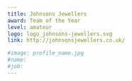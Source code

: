 ```yaml
---
title: Johnsons Jewellers
award: Team of the Year
level: amateur
logo: logo_johnsons-jewellers.svg
link: http://johnsonsjewellers.co.uk/

#image: profile_name.jpg
#name:
#job:
---
```

